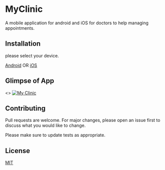 # MyClinic

A mobile application for android and iOS for doctors to help managing appointments.

## Installation

please select your device.

[Android]() OR [iOS]()

## Glimpse of App

<>
[![My Clinic](https://img.youtube.com/vi/2VtZ5DuUWBw/0.jpg)](https://youtu.be/2VtZ5DuUWBw)

## Contributing

Pull requests are welcome. For major changes, please open an issue first to discuss what you would like to change.

Please make sure to update tests as appropriate.

## License

[MIT](https://choosealicense.com/licenses/mit/)
